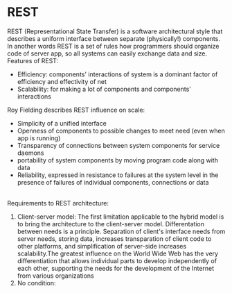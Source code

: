 <h1>REST</h1>
REST (Representational State Transfer) is a software architectural style that describes a uniform interface between separate (physically!) components. 
In another words REST is a set of rules how programmers should organize code of server app, so all systems can easily exchange data and size.
<br>
Features of REST:<br>
<ul>
<li> Efficiency: components' interactions of system is a dominant factor of efficiency and effectivity of net </li>
<li>Scalability: for making a lot of components and components' interactions</li></ul>
Roy Fielding describes REST influence on scale:
<ul>
<li>Simplicity of a unified interface</li>
<li>Openness of components to possible changes to meet need (even when app is running)</li>
<li>Transparency of connections between system components for service daemons</li>
<li>portability of system components by moving program code along with data</li>
<li>Reliability, expressed in resistance to failures at the system level in the presence of failures of individual components, connections or data</li>
</ul>
<br>
Requirements to REST architecture:
<ol>
<li>Client-server model: The first limitation applicable to the hybrid model is to bring the architecture to the client-server model. Differentation between needs is a principle. Separation of client's interface needs from server needs, storing data, increases transparation of client code to other platforms, and simplification of server-side increases scalability.The greatest influence on the World Wide Web has the very differentiation that allows individual parts to develop independently of each other, supporting the needs for the development of the Internet from various organizations </li>
<li>No condition: </li>
 
